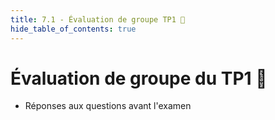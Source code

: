 ```yaml
---
title: 7.1 - Évaluation de groupe TP1 💯
hide_table_of_contents: true
---
```


# Évaluation de groupe du TP1 💯

- Réponses aux questions avant l'examen
